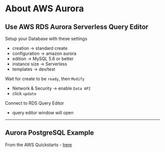 # About AWS Aurora

## Use AWS RDS Aurora Serverless Query Editor

Setup your Database with these settings
- creation -> standard create
- configuration -> amazon aurora
- edition -> MySQL 5.6 or better
- instance size -> Serverless
- templates -> dev/test

Wait for create to be `ready`, then `Modify`
- Network & Security -> enable `Data API`
- click `update`

Connect to RDS Query Editor
- query editor window will open

---
## Aurora PostgreSQL Example

From the AWS Quickstarts - [here](https://aws.amazon.com/quickstart/architecture/aurora-postgresql/)
